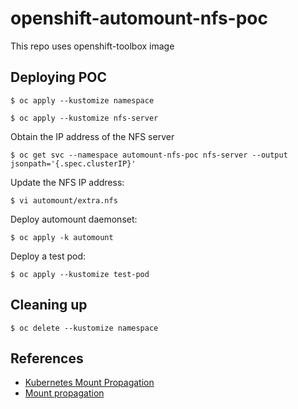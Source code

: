 # openshift-automount-nfs-poc

This repo uses openshift-toolbox image

## Deploying POC

```
$ oc apply --kustomize namespace
```

```
$ oc apply --kustomize nfs-server
```

Obtain the IP address of the NFS server

```
$ oc get svc --namespace automount-nfs-poc nfs-server --output jsonpath='{.spec.clusterIP}'
```

Update the NFS IP address:

```
$ vi automount/extra.nfs
```

Deploy automount daemonset:

```
$ oc apply -k automount
```

Deploy a test pod:

```
$ oc apply --kustomize test-pod
```

## Cleaning up

```
$ oc delete --kustomize namespace
```

## References

* [Kubernetes Mount Propagation](https://medium.com/kokster/kubernetes-mount-propagation-5306c36a4a2d)
* [Mount propagation](https://kubernetes.io/docs/concepts/storage/volumes/#mount-propagation)
